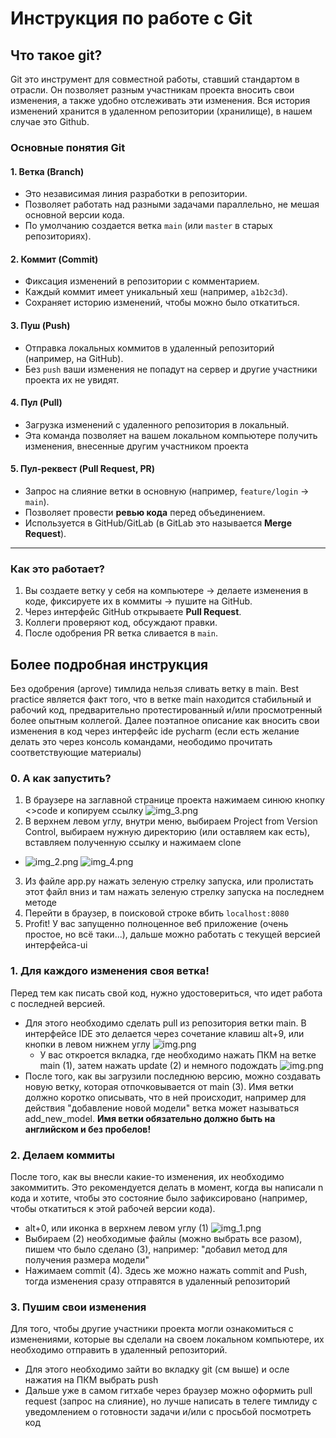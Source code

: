 # Инструкция по работе с Git
## Что такое git?
Git это инструмент для совместной работы, ставший стандартом в отрасли. Он позволяет разным участникам проекта вносить 
свои изменения, а также удобно отслеживать эти изменения. Вся история изменений хранится в удаленном репозитории (хранилище),
в нашем случае это Github. 
### Основные понятия Git  

#### 1. **Ветка (Branch)**  
   - Это независимая линия разработки в репозитории.  
   - Позволяет работать над разными задачами параллельно, не мешая основной версии кода.  
   - По умолчанию создается ветка `main` (или `master` в старых репозиториях).

#### 2. **Коммит (Commit)**  
   - Фиксация изменений в репозитории с комментарием.  
   - Каждый коммит имеет уникальный хеш (например, `a1b2c3d`).  
   - Сохраняет историю изменений, чтобы можно было откатиться.

#### 3. **Пуш (Push)**  
   - Отправка локальных коммитов в удаленный репозиторий (например, на GitHub).  
   - Без `push` ваши изменения не попадут на сервер и другие участники проекта их не увидят.

#### 4. **Пул (Pull)**  
   - Загрузка изменений с удаленного репозитория в локальный.  
   - Эта команда позволяет на вашем локальном компьютере получить изменения, внесенные другим участником проекта

#### 5. **Пул-реквест (Pull Request, PR)**  
   - Запрос на слияние ветки в основную (например, `feature/login` → `main`).  
   - Позволяет провести **ревью кода** перед объединением.  
   - Используется в GitHub/GitLab (в GitLab это называется **Merge Request**).  

---

### Как это работает?  
1. Вы создаете ветку у себя на компьютере → делаете изменения в коде, фиксируете их в коммиты → пушите на GitHub.  
2. Через интерфейс GitHub открываете **Pull Request**.  
3. Коллеги проверяют код, обсуждают правки.  
4. После одобрения PR ветка сливается в `main`.

## Более подробная инструкция
Без одобрения (aprove) тимлида нельзя сливать ветку в main. Best practice является факт того, что в ветке main находится
стабильный и рабочий код, предварительно протестированный и/или просмотренный более опытным коллегой. Далее поэтапное 
описание как вносить свои изменения в код через интерфейс ide pycharm (если есть желание делать это через консоль командами, неободимо прочитать соответствующие материалы) 

### 0. А как запустить?
1) В браузере на заглавной странице проекта нажимаем синюю кнопку <>code и копируем ссылку
![img_3.png](../dev/static/images/github_code.png)
2) В верхнем левом углу, внутри меню, выбираем Project from Version Control, выбираем нужную директорию (или оставляем как есть), вставляем полученную ссылку и нажимаем clone
- ![img_2.png](../dev/static/images/version_control.png)
![img_4.png](../dev/static/images/clone.png)
3) Из файле app.py нажать зеленую стрелку запуска, или пролистать этот файл вниз и там нажать зеленую стрелку запуска на последнем методе
4) Перейти в браузер, в поисковой строке вбить `localhost:8080`
5) Profit! У вас запущенно полноценное веб приложение (очень простое, но всё таки...), дальше можно работать с текущей версией интерфейса-ui


### 1. Для каждого изменения своя ветка!
Перед тем как писать свой код, нужно удостовериться, что идет работа с последней версией.
- Для этого необходимо сделать pull из репозитория ветки main. В интерфейсе IDE это делается через сочетание клавиш alt+9, или кнопки в левом нижнем углу 
![img.png](../dev/static/images/icon_git.png)
  - У вас откроется вкладка, где необходимо нажать ПКМ на ветке main (1), затем нажать update (2) и немного подождать
![img.png](../dev/static/images/git_ide.png)
- После того, как вы загрузили последнюю версию, можно создавать новую ветку, которая отпочковывается от main (3). 
Имя ветки должно коротко описывать, что в ней происходит, например для действия "добавление новой модели" ветка может 
называться add_new_model. **Имя ветки обязательно должно быть на английском и без пробелов!**

### 2. Делаем коммиты
После того, как вы внесли какие-то изменения, их необходимо закоммитить. Это рекомендуется делать в момент, когда вы написали
n кода и хотите, чтобы это состояние было зафиксировано (например, чтобы откатиться к этой рабочей версии кода).
- alt+0, или иконка в верхнем левом углу (1)
![img_1.png](../dev/static/images/commit.png)
- Выбираем (2) необходимые файлы (можно выбрать все разом), пишем что было сделано (3), например: "добавил метод для получения размера модели"
- Нажимаем commit (4). Здесь же можно нажать commit and Push, тогда изменения сразу отправятся в удаленный репозиторий 

### 3. Пушим свои изменения
Для того, чтобы другие участники проекта могли ознакомиться с изменениями, которые вы сделали на своем локальном компьютере,
их необходимо отправить в удаленный репозиторий.
- Для этого необходимо зайти во вкладку git (см выше) и осле нажатия на ПКМ выбрать push
- Дальше уже в самом гитхабе через браузер можно оформить pull request (запрос на слияние), но лучше написать в телеге 
тимлиду с уведомлением о готовности задачи и/или с просьбой посмотреть код

